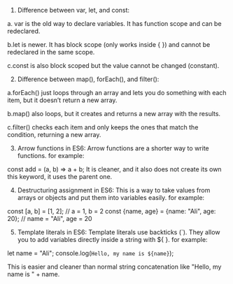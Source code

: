 1) Difference between var, let, and const:

a. var is the old way to declare variables. It has function scope and can be redeclared.

b.let is newer. It has block scope (only works inside { }) and cannot be redeclared in the same scope.

c.const is also block scoped but the value cannot be changed (constant).



2) Difference between map(), forEach(), and filter():

a.forEach() just loops through an array and lets you do something with each item, but it doesn’t return a new array.

b.map() also loops, but it creates and returns a new array with the results.

c.filter() checks each item and only keeps the ones that match the condition, returning a new array.



3) Arrow functions in ES6:
Arrow functions are a shorter way to write functions. for example:

const add = (a, b) => a + b;
It is cleaner, and it also does not create its own this keyword, it uses the parent one.


4) Destructuring assignment in ES6:
This is a way to take values from arrays or objects and put them into variables easily. for example:


const [a, b] = [1, 2];   // a = 1, b = 2
const {name, age} = {name: "Ali", age: 20};  // name = "Ali", age = 20


5) Template literals in ES6:
Template literals use backticks (`). They allow you to add variables directly inside a string with ${ }. for example: 

let name = "Ali";
console.log(`Hello, my name is ${name}`);

This is easier and cleaner than normal string concatenation like "Hello, my name is " + name.



